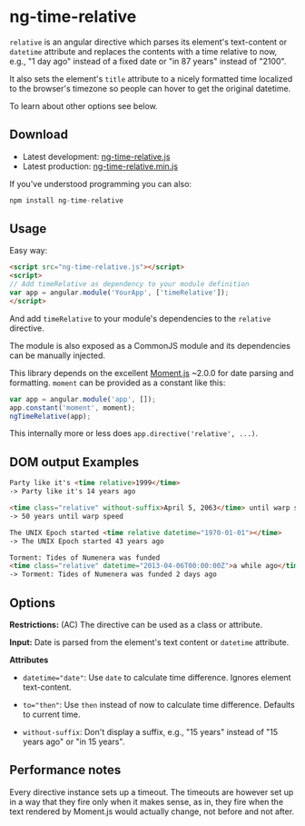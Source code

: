 # ng-time-relative

`relative` is an angular directive which parses its element's
text-content or `datetime` attribute and replaces the contents with a
time relative to now, e.g., "1 day ago" instead of a fixed date or
"in 87 years" instead of "2100".

It also sets the element's `title` attribute to a nicely formatted
time localized to the browser's timezone so people can hover to get
the original datetime.

To learn about other options see below.

## Download

* Latest development: [ng-time-relative.js](https://raw.github.com/evilhackerdude/ng-time-relative/v0.2.0/dist/ng-time-relative.js)
* Latest production: [ng-time-relative.min.js](https://raw.github.com/evilhackerdude/ng-time-relative/v0.2.0/dist/ng-time-relative.min.js)

If you've understood programming you can also:

``` js
npm install ng-time-relative
```

## Usage

Easy way:

``` html
<script src="ng-time-relative.js"></script>
<script>
// Add timeRelative as dependency to your module definition
var app = angular.module('YourApp', ['timeRelative']);
</script>
```

And add `timeRelative` to your module's dependencies to the `relative`
directive.

The module is also exposed as a CommonJS module and its dependencies
can be manually injected.

This library depends on the excellent
[Moment.js](https://github.com/timrwood/moment/) ~2.0.0 for date
parsing and formatting. `moment` can be provided as a constant
like this:

``` js
var app = angular.module('app', []);
app.constant('moment', moment);
ngTimeRelative(app);
```

This internally more or less does `app.directive('relative', ...)`.

## DOM output Examples

``` html
Party like it's <time relative>1999</time>
-> Party like it's 14 years ago

<time class="relative" without-suffix>April 5, 2063</time> until warp speed
-> 50 years until warp speed

The UNIX Epoch started <time relative datetime="1970-01-01"></time>
-> The UNIX Epoch started 43 years ago

Torment: Tides of Numenera was funded
<time class="relative" datetime="2013-04-06T00:00:00Z">a while ago</time>
-> Torment: Tides of Numenera was funded 2 days ago
```

## Options

**Restrictions:** (AC) The directive can be used as a class or attribute.

**Input:** Date is parsed from the element's text content or
  `datetime` attribute.

**Attributes**

- `datetime="date"`: Use `date` to calculate time difference. Ignores
  element text-content.

- `to="then"`: Use `then` instead of now to calculate time difference.
  Defaults to current time.

- `without-suffix`: Don't display a suffix, e.g., "15 years" instead
  of "15 years ago" or "in 15 years".

## Performance notes

Every directive instance sets up a timeout. The timeouts are however
set up in a way that they fire only when it makes sense, as in, they
fire when the text rendered by Moment.js would actually change, not
before and not after.
